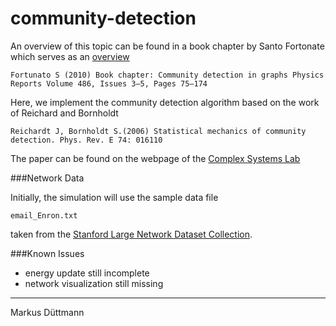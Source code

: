 community-detection
====================


An overview of this topic can be found in a book chapter by Santo Fortonate which serves as an [overview](http://arxiv.org/pdf/0906.0612v2.pdf)

	Fortunato S (2010) Book chapter: Community detection in graphs Physics Reports Volume 486, Issues 3–5, Pages 75–174


Here, we implement the community detection algorithm based on the work of Reichard and Bornholdt
	
	Reichardt J, Bornholdt S.(2006) Statistical mechanics of community detection. Phys. Rev. E 74: 016110 
	
The paper can be found on the webpage of the [Complex Systems Lab](http://www.itp.uni-bremen.de/complex/pdf/pre016110.pdf)


###Network Data
	
Initially, the simulation will use the sample data file
	
	email_Enron.txt
	
taken from the [Stanford Large Network Dataset Collection](http://snap.stanford.edu/data/).



###Known Issues

- energy update still incomplete
- network visualization still missing



------
Markus Düttmann





